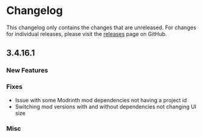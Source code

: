 # Changelog

This changelog only contains the changes that are unreleased. For changes for individual releases, please visit the
[releases](https://github.com/ATLauncher/ATLauncher/releases) page on GitHub.

## 3.4.16.1

### New Features

### Fixes
- Issue with some Modrinth mod dependencies not having a project id
- Switching mod versions with and without dependencies not changing UI size

### Misc
